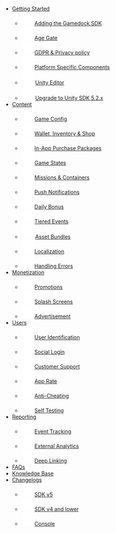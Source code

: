 <!-- docs/_sidebar.md -->

* [Getting Started](gettingStarted.md "Getting Started")
  * [![github pages](_images/sidebar/addingTheSDK.svg)Adding the Gamedock SDK](addingTheGamedockSDK.md "Adding the Gamedock SDK")
  * [![github pages](_images/sidebar/ageGate.svg)Age Gate](ageGate.md "Age Gate")
  * [![github pages](_images/sidebar/gdprPrivacyPolicy.svg)GDPR & Privacy policy](gdprPrivacyPolicy.md "GDPR & Privacy policy")
  * [![github pages](_images/sidebar/platformSpecific.svg)Platform Specific Components](platformSpecificComponents.md "Platform Specific Components")
  * [![github pages](_images/sidebar/unityEditor.svg)Unity Editor](unityEditorMode.md "Unity Editor")
  * [![github pages](_images/sidebar/unityEditor.svg)Upgrade to Unity SDK 5.2.x](upgradeUnitySDK.md "Upgrade to Unity SDK 5.2.x")
* [Content](content.md "Content")
  * [![github pages](_images/sidebar/gameConfig.svg)Game Config](gameBalancing.md "Game Config")
  * [![github pages](_images/sidebar/shopWalletInventory.svg)Wallet, Inventory & Shop](shopWalletInventoryControl.md "Wallet, Inventory & Shop")
  * [![github pages](_images/sidebar/inappPackages.svg)In-App Purchase Packages](managingInGamePurchases.md "In-App Purchase Packages")
  * [![github pages](_images/sidebar/gameState.svg)Game States](workingWithGameStates.md "Working with Game States")
  * [![github pages](_images/sidebar/missions.svg)Missions & Containers](missionsAndContainersFeature.md "Missions and Containers Feature")
  * [![github pages](_images/sidebar/pushNotifications.svg)Push Notifications](pushNotifications.md "Push Notifications")
  * [![github pages](_images/sidebar/dailyBonus.svg)Daily Bonus](dailyBonus.md "Daily Bonus")
  * [![github pages](_images/sidebar/tieredEvents.svg)Tiered Events](tieredEvents.md "Tiered Events")
  * [![github pages](_images/sidebar/unityEditor.svg)Asset Bundles](implementingAssetBundlesConfigurations.md "Implementing Asset Bundles Configurations")
  * [![github pages](_images/sidebar/localization.svg)Localization](localization.md "Localization")
  * [![github pages](_images/sidebar/handlingErrors.svg)Handling Errors](handlingErrors.md "Handling Errors")
* [Monetization](monetization.md "Monetization")
  * [![github pages](_images/sidebar/promotions.svg)Promotions](promotions.md "Promotions")
  * [![github pages](_images/sidebar/splahsScreens.svg)Splash Screens](splashScreens.md "Splash Screens")
  * [![github pages](_images/sidebar/ads.svg)Advertisement](smartAdvertisements.md "Smart Advertisements")
* [Users](users.md "Users")
  * [![github pages](_images/sidebar/userIdentification.svg)User Identification](userIdentification.md "User Identification")
  * [![github pages](_images/sidebar/socialLogin.svg)Social Login](workingWithTheSocialLoginFeature.md "Working with the Social Login Feature")
  * [![github pages](_images/sidebar/helpCenter.svg)Customer Support](implementingCustomerSupport.md "Implementing Customer Support")
  * [![github pages](_images/sidebar/appRate.svg)App Rate](appRate.md "App Rate")
  * [![github pages](_images/sidebar/antiCheating.svg)Anti-Cheating](antiCheating.md "Anti-Cheating")
  * [![github pages](_images/sidebar/selfTesting.svg)Self Testing](selfTesting.md "Self Testing")
* [Reporting](reporting.md "Reporting")
  * [![github pages](_images/sidebar/eventTracking.svg)Event Tracking](eventTracking.md "Event Tracking")
  * [![github pages](_images/sidebar/externalAnalytics.svg)External Analytics](externalAnalytics.md "External Analytics")
  * [![github pages](_images/sidebar/deepLink.svg)Deep Linking](deepLinking.md "Deep Linking")
* [FAQs](faq.md "FAQs")
* [Knowledge Base](knowledgeBase.md "Knowledge Base")
* [Changelogs](changelog.md "All Changes")
  * [![github pages](_images/sidebar/sdkFeatures.svg)SDK v5](changelog-new.md "SDK v5")
  * [![github pages](_images/sidebar/handlingErrors.svg)SDK v4 and lower](changelog-old.md "SDK v4")
  * [![github pages](_images/sidebar/eventTracking.svg)Console](changelog-console.md "Console changes")

